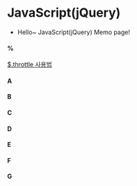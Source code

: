 # JavaScript(jQuery)
- Hello~ JavaScript(jQuery) Memo page!

#### %
[$.throttle 사용법](https://github.com/ParkYoungWoong/JavaScript-jQuery-Memo/blob/master/%24.throttle%20%EC%82%AC%EC%9A%A9%EB%B2%95.md)
#### A
#### B
#### C
#### D
#### E
#### F
#### G
